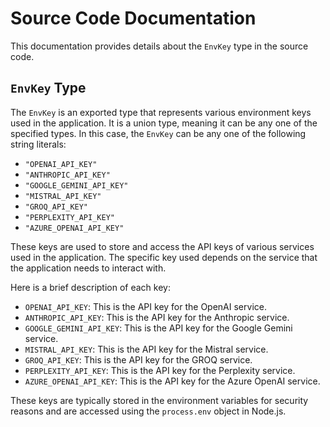 # Source Code Documentation

This documentation provides details about the `EnvKey` type in the source code.

## `EnvKey` Type

The `EnvKey` is an exported type that represents various environment keys used in the application. It is a union type, meaning it can be any one of the specified types. In this case, the `EnvKey` can be any one of the following string literals:

- `"OPENAI_API_KEY"`
- `"ANTHROPIC_API_KEY"`
- `"GOOGLE_GEMINI_API_KEY"`
- `"MISTRAL_API_KEY"`
- `"GROQ_API_KEY"`
- `"PERPLEXITY_API_KEY"`
- `"AZURE_OPENAI_API_KEY"`

These keys are used to store and access the API keys of various services used in the application. The specific key used depends on the service that the application needs to interact with. 

Here is a brief description of each key:

- `OPENAI_API_KEY`: This is the API key for the OpenAI service.
- `ANTHROPIC_API_KEY`: This is the API key for the Anthropic service.
- `GOOGLE_GEMINI_API_KEY`: This is the API key for the Google Gemini service.
- `MISTRAL_API_KEY`: This is the API key for the Mistral service.
- `GROQ_API_KEY`: This is the API key for the GROQ service.
- `PERPLEXITY_API_KEY`: This is the API key for the Perplexity service.
- `AZURE_OPENAI_API_KEY`: This is the API key for the Azure OpenAI service.

These keys are typically stored in the environment variables for security reasons and are accessed using the `process.env` object in Node.js.